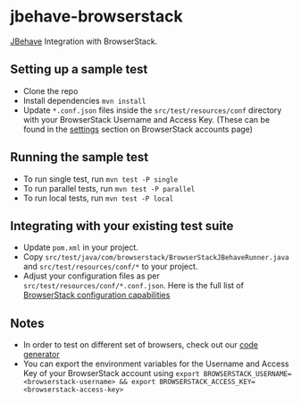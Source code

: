 # jbehave-browserstack

[JBehave](https://github.com/jbehave/jbehave-core) Integration with BrowserStack.

## Setting up a sample test

- Clone the repo
- Install dependencies `mvn install`
- Update `*.conf.json` files inside the `src/test/resources/conf` directory with your BrowserStack Username and Access Key. (These can be found in the [settings](https://www.browserstack.com/accounts/settings) section on BrowserStack accounts page)

## Running the sample test

- To run single test, run `mvn test -P single`
- To run parallel tests, run `mvn test -P parallel`
- To run local tests, run `mvn test -P local`

## Integrating with your existing test suite

- Update `pom.xml` in your project.
- Copy `src/test/java/com/browserstack/BrowserStackJBehaveRunner.java` and `src/test/resources/conf/*` to your project.
- Adjust your configuration files as per `src/test/resources/conf/*.conf.json`. Here is the full list of [BrowserStack configuration capabilities](https://www.browserstack.com/automate/capabilities)

## Notes

- In order to test on different set of browsers, check out our [code generator](https://www.browserstack.com/automate/python#setting-os-and-browser)
- You can export the environment variables for the Username and Access Key of your BrowserStack account using `export BROWSERSTACK_USERNAME=<browserstack-username> && export BROWSERSTACK_ACCESS_KEY=<browserstack-access-key>`
